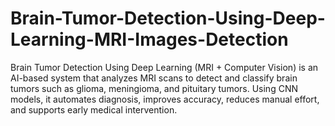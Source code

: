 # Brain-Tumor-Detection-Using-Deep-Learning-MRI-Images-Detection
Brain Tumor Detection Using Deep Learning (MRI + Computer Vision) is an AI-based system that analyzes MRI scans to detect and classify brain tumors such as glioma, meningioma, and pituitary tumors. Using CNN models, it automates diagnosis, improves accuracy, reduces manual effort, and supports early medical intervention.
